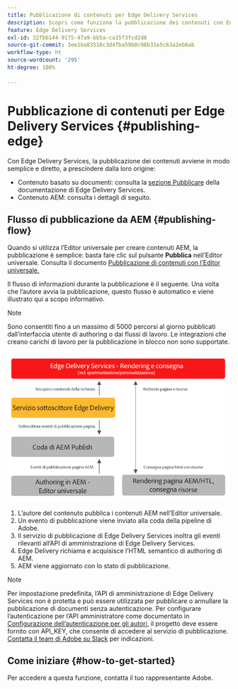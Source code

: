 ```yaml
---
title: Pubblicazione di contenuti per Edge Delivery Services
description: Scopri come funziona la pubblicazione dei contenuti con Edge Delivery Services e come pubblicare contenuti AEM con Edge Delivery Services.
feature: Edge Delivery Services
exl-id: 32fbb144-9175-47a9-bb5a-ca15f3fcd2d8
source-git-commit: 3ee1ba83518c3d4fba59b0c98b31e5c63a2eb6ab
workflow-type: ht
source-wordcount: '295'
ht-degree: 100%

---
```



# Pubblicazione di contenuti per Edge Delivery Services {#publishing-edge}

Con Edge Delivery Services, la pubblicazione dei contenuti avviene in modo semplice e diretto, a prescindere dalla loro origine:

* Contenuto basato su documenti: consulta la [sezione Pubblicare](/help/edge/docs/authoring.md) della documentazione di Edge Delivery Services.
* Contenuto AEM: consulta i dettagli di seguito.

## Flusso di pubblicazione da AEM {#publishing-flow}

Quando si utilizza l’Editor universale per creare contenuti AEM, la pubblicazione è semplice: basta fare clic sul pulsante **Pubblica** nell’Editor universale. Consulta il documento [Pubblicazione di contenuti con l’Editor universale.](/help/sites-cloud/authoring/universal-editor/publishing.md)

Il flusso di informazioni durante la pubblicazione è il seguente. Una volta che l’autore avvia la pubblicazione, questo flusso è automatico e viene illustrato qui a scopo informativo.

>[!NOTE]
>
>Sono consentiti fino a un massimo di 5000 percorsi al giorno pubblicati dall’interfaccia utente di authoring o dai flussi di lavoro. Le integrazioni che creano carichi di lavoro per la pubblicazione in blocco non sono supportate.

![Flusso di informazioni durante la pubblicazione da AEM a Edge Delivery Services](assets/publishing-flow.png)

1. L’autore del contenuto pubblica i contenuti AEM nell’Editor universale.
1. Un evento di pubblicazione viene inviato alla coda della pipeline di Adobe.
1. Il servizio di pubblicazione di Edge Delivery Services inoltra gli eventi rilevanti all’API di amministrazione di Edge Delivery Services.
1. Edge Delivery richiama e acquisisce l’HTML semantico di authoring di AEM.
1. AEM viene aggiornato con lo stato di pubblicazione.

>[!NOTE]
>
>Per impostazione predefinita, l’API di amministrazione di Edge Delivery Services non è protetta e può essere utilizzata per pubblicare o annullare la pubblicazione di documenti senza autenticazione. Per configurare l’autenticazione per l’API amministratore come documentato in [Configurazione dell’autenticazione per gli autori](https://www.aem.live/docs/authentication-setup-authoring), il progetto deve essere fornito con API_KEY, che consente di accedere al servizio di pubblicazione. [Contatta il team di Adobe su Slack](/help/edge/docs/slack.md) per indicazioni.

## Come iniziare {#how-to-get-started}

Per accedere a questa funzione, contatta il tuo rappresentante Adobe.
